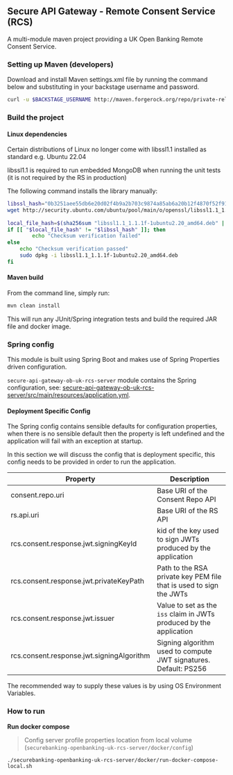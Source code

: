## Secure API Gateway - Remote Consent Service (RCS)

A multi-module maven project providing a UK Open Banking Remote Consent Service.

### Setting up Maven (developers)

Download and install Maven settings.xml file by running the command below and substituting in your backstage username
and password.

```bash
curl -u $BACKSTAGE_USERNAME http://maven.forgerock.org/repo/private-releases/settings.xml > ~/.m2/settings.xml
```

### Build the project
#### Linux dependencies
Certain distributions of Linux no longer come with libssl1.1 installed as standard e.g. Ubuntu 22.04

libssl1.1 is required to run embedded MongoDB when running the unit tests (it is not required by the RS in production)

The following command installs the library manually:
```bash
libssl_hash="0b3251aee55db6e20d02f4b9a2b703c9874a85ab6a20b12f4870f52f91633d37"
wget http://security.ubuntu.com/ubuntu/pool/main/o/openssl/libssl1.1_1.1.1f-1ubuntu2.20_amd64.deb
 
local_file_hash=$(sha256sum "libssl1.1_1.1.1f-1ubuntu2.20_amd64.deb" | awk '{print $1}')
if [[ "$local_file_hash" != "$libssl_hash" ]]; then
        echo "Checksum verification failed"
else
    echo "Checksum verification passed"
    sudo dpkg -i libssl1.1_1.1.1f-1ubuntu2.20_amd64.deb
fi
```
#### Maven build

From the command line, simply run:

```bash
mvn clean install
```

This will run any JUnit/Spring integration tests and build the required JAR file and docker image.

### Spring config
This module is built using Spring Boot and makes use of Spring Properties driven configuration.

`secure-api-gateway-ob-uk-rcs-server` module contains the Spring configuration, see: [secure-api-gateway-ob-uk-rcs-server/src/main/resources/application.yml](secure-api-gateway-ob-uk-rcs-server/src/main/resources/application.yml).

#### Deployment Specific Config
The Spring config contains sensible defaults for configuration properties, when there is no sensible default then the property is left undefined and the application will fail with an exception at startup. 

In this section we will discuss the config that is deployment specific, this config needs to be provided in order to run the application.


| Property                                  | Description                                                         |
|-------------------------------------------|---------------------------------------------------------------------|
| consent.repo.uri                          | Base URI of the Consent Repo API                                    |
| rs.api.uri                                | Base URI of the RS API                                              |
| rcs.consent.response.jwt.signingKeyId     | kid of the key used to sign JWTs produced by the application        |
| rcs.consent.response.jwt.privateKeyPath   | Path to the RSA private key PEM file that is used to sign the JWTs  |
| rcs.consent.response.jwt.issuer           | Value to set as the `iss` claim in JWTs produced by the application |
| rcs.consent.response.jwt.signingAlgorithm | Signing algorithm used to compute JWT signatures. Default: PS256    |

The recommended way to supply these values is by using OS Environment Variables.


### How to run

**Run docker compose**
> Config server profile properties location from local volume (`securebanking-openbanking-uk-rcs-server/docker/config`)
```shell
./securebanking-openbanking-uk-rcs-server/docker/run-docker-compose-local.sh
```
